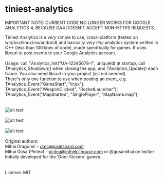 # tiniest-analytics

IMPORTANT NOTE: CURRENT CODE NO LONGER WORKS FOR GOOGLE ANALYTICS 4, BECAUSE GA4 DOESN'T ACCEPT NON-HTTPS REQUESTS.

Tiniest Analytics is a *very* simple to use, cross-platform (tested on win/osx/linux/ios/android) and basically *very tiny* analytics system written in C++ (less than 100 lines of code), made specifically for games. It uses libcurl to post events to your Google Analytics account.
<br />
<br />
Usage: call TAnalytics_Init("UA-12345678-1", uniqueId) at startup, call TAnalytics_Shutdown() when closing the app, and TAnalytics_Update() each frame. You also need libcurl in your project (ssl not needed).
<br />
There's only one function to use when posting an event, e.g.<br />
TAnalytics_Event("GameStart", "linux");<br />
TAnalytics_Event("WeaponClicked", "RocketLauncher");<br />
TAnalytics_Event("MapStarted", "SinglePlayer", "MapName.map");<br />
<br />
<br />
![alt text](https://user-images.githubusercontent.com/292486/33986723-206b0bc8-e0c7-11e7-9ac9-8f4f841385ed.jpg)
<br />
<br />
![alt text](https://user-images.githubusercontent.com/292486/33986724-20895b32-e0c7-11e7-8114-b203803867e4.jpg)
<br />
<br />
![alt text](https://user-images.githubusercontent.com/292486/33986722-204d395e-e0c7-11e7-8d1d-4f73cfcb577a.jpg)
<br />
<br />
Original authors:<br />
Mihai Dragomir - dmc@pixelshard.com<br />
Mihai Gosa (Pintea) - pintea@inthekillhouse.com or @gosamihai on twitter<br />
Initially developed for the 'Door Kickers' games.<br />
<br />
<br />
License: MIT
